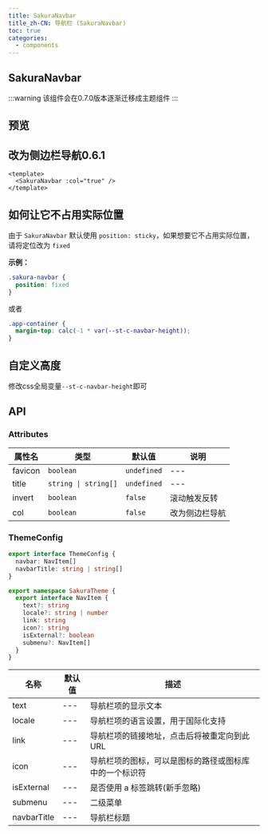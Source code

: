 ```yaml
---
title: SakuraNavbar
title_zh-CN: 导航栏 (SakuraNavbar)
toc: true
categories:
  - components
---
```


## SakuraNavbar

:::warning
该组件会在0.7.0版本逐渐迁移成主题组件
:::

## 预览

<SakuraNavbarPG />

## 改为侧边栏导航<SupTag>0.6.1</SupTag>

```vue
<template>
  <SakuraNavbar :col="true" />
</template>
```

## 如何让它不占用实际位置

由于 `SakuraNavbar` 默认使用 `position: sticky`，如果想要它不占用实际位置，请将定位改为 `fixed`

**示例：**

```scss
.sakura-navbar {
  position: fixed
}
```

或者

```scss
.app-container {
  margin-top: calc(-1 * var(--st-c-navbar-height));
}
```

## 自定义高度

修改css全局变量`--st-c-navbar-height`即可

## API

### Attributes

| 属性名 | 类型 | 默认值 | 说明 |
| ---- | ---- | ---- | ---- |
| favicon | `boolean` | `undefined` | --- |
| title | `string \| string[]` | `undefined` | --- |
| invert | `boolean` | `false` | 滚动触发反转 |
| col | `boolean` | `false` | 改为侧边栏导航 |

### ThemeConfig

```ts
export interface ThemeConfig {
  navbar: NavItem[]
  navbarTitle: string | string[]
}
```

``` ts
export namespace SakuraTheme {
  export interface NavItem {
    text?: string
    locale?: string | number
    link: string
    icon?: string
    isExternal?: boolean
    submenu?: NavItem[]
  }
}
```

| 名称 | 默认值 | 描述 |
| ---- | ---- | ---- |
| text | --- | 导航栏项的显示文本 |
| locale | --- | 导航栏项的语言设置，用于国际化支持 |
| link | --- | 导航栏项的链接地址，点击后将被重定向到此URL |
| icon | --- | 导航栏项的图标，可以是图标的路径或图标库中的一个标识符 |
| isExternal | --- | 是否使用 a 标签跳转(新手忽略) |
| submenu | --- | 二级菜单 |
| navbarTitle | --- | 导航栏标题 |
